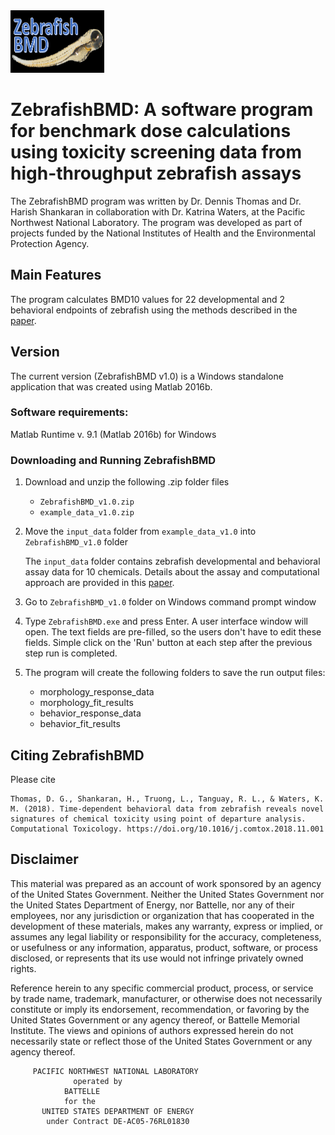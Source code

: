 <img src="/images/ZebrafishBMD.png" alt="ZebrafishBMD" width="150" height ="100" />

# ZebrafishBMD: A software program for benchmark dose calculations using toxicity screening data from high-throughput zebrafish assays 


The ZebrafishBMD program was written by Dr. Dennis Thomas and 
Dr. Harish Shankaran in collaboration with Dr. Katrina Waters, 
at the Pacific Northwest National Laboratory. 
The program was developed as part of projects funded by the National 
Institutes of Health and the Environmental Protection Agency.

## Main Features

The program calculates BMD10 values for 
22 developmental and 2 behavioral endpoints of zebrafish using the methods described
in the [paper]().

## Version

The current version (ZebrafishBMD v1.0) is a Windows 
standalone application that was created using Matlab 2016b. 
 
### Software requirements:
Matlab Runtime v. 9.1 (Matlab 2016b) for Windows

### Downloading and Running ZebrafishBMD

1. Download and unzip the following .zip folder files

	* `ZebrafishBMD_v1.0.zip`
	* `example_data_v1.0.zip`


2. Move the `input_data` folder from `example_data_v1.0` into `ZebrafishBMD_v1.0` folder

	The `input_data` folder contains zebrafish developmental and behavioral assay 
	data for 10 chemicals. Details about the assay and computational approach are 
	provided in this [paper]().
	
3. Go to `ZebrafishBMD_v1.0` folder on Windows command prompt window
4. Type `ZebrafishBMD.exe` and press Enter.
	A user interface window will open. The text fields are pre-filled, so the users don't
	have to edit these fields. Simple click on the 'Run' button at each step after the 
	previous step run is completed.
	
	

5. The program will create the following folders to save the run output files:

	* morphology_response_data
	* morphology_fit_results
	* behavior_response_data
	* behavior_fit_results

## Citing ZebrafishBMD

Please cite

```
Thomas, D. G., Shankaran, H., Truong, L., Tanguay, R. L., & Waters, K. M. (2018). Time-dependent behavioral data from zebrafish reveals novel signatures of chemical toxicity using point of departure analysis. Computational Toxicology. https://doi.org/10.1016/j.comtox.2018.11.001

```
## Disclaimer
This material was prepared as an account of work sponsored by an agency of the
United States Government.  Neither the United States Government nor the United
States Department of Energy, nor Battelle, nor any of their employees, nor any
jurisdiction or organization that has cooperated in the development of these
materials, makes any warranty, express or implied, or assumes any legal
liability or responsibility for the accuracy, completeness, or usefulness or
any information, apparatus, product, software, or process disclosed, or
represents that its use would not infringe privately owned rights.

Reference herein to any specific commercial product, process, or service by
trade name, trademark, manufacturer, or otherwise does not necessarily
constitute or imply its endorsement, recommendation, or favoring by the United
States Government or any agency thereof, or Battelle Memorial Institute. The
views and opinions of authors expressed herein do not necessarily state or
reflect those of the United States Government or any agency thereof.

		 PACIFIC NORTHWEST NATIONAL LABORATORY
			      operated by
				BATTELLE
				for the
		   UNITED STATES DEPARTMENT OF ENERGY
		    under Contract DE-AC05-76RL01830

